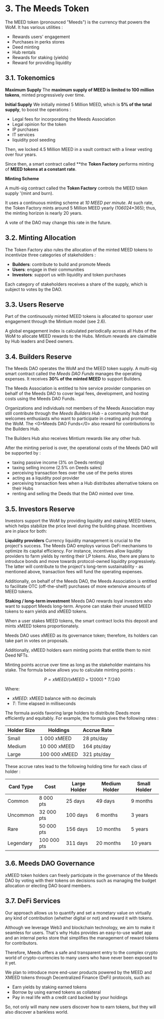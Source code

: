 # 3. The Meeds Token

The MEED token (pronounced "Meeds") is the currency that powers the WoM. It has various utilities : 

- Rewards users' engagement
- Purchases in perks stores
- Deed minting
- Hub rentals 
- Rewards for staking (yields)
- Reward for providing liquidity


## 3.1. Tokenomics

**Maximum Supply**
The **maximum supply of MEED is limited to 100 million tokens**, minted progressively over time. 

**Initial Supply**
We initially minted 5 Million MEED, which is **5% of the total supply**, to boost the operations : 

- Legal fees for incorporating the Meeds Association
- Legal opinion for the token
- IP purchases
- IT services
- liquidity pool seeding

Then, we locked 4.5 Million MEED in a vault contract with a linear vesting over four years.

Since then, a smart contract called **the __Token Factory__ performs minting of **MEED tokens at a constant rate**. 

**Minting Scheme**

A multi-sig contract called the __Token Factory__ controls the MEED token supply '(mint and burn). 

It uses a continuous minting scheme at *10 MEED per minute*. At such rate, the Token Factory mints around 5 Million MEED yearly (10*60*24*365); thus, the minting horizon is nearly 20 years.

A vote of the DAO may change this rate in the future. 

## 3.2. Minting Allocation

The Token Factory also rules the allocation of the minted MEED tokens to incentivize three categories of stakeholders :

- **Builders**: contribute to build and promote Meeds
- **Users**: engage in their communities
- **Investors**: support us with liquidity and token purchases

Each category of stakeholders receives a share of the supply, which is subject to votes by the DAO.

## 3.3. Users Reserve

Part of the continuously minted MEED tokens is allocated to sponsor user engagement through the Mintium model (see 2.6). 

A global engagement index is calculated periodically across all Hubs of the WoM to allocate MEED rewards to the Hubs. Mintium rewards are claimable by Hub leaders and Deed owners.

## 3.4. Builders Reserve

The Meeds DAO operates the WoM and the MEED token supply. 
A multi-sig smart contract called the _Meeds DAO Funds_ manages the operating expenses. It receives **30% of the minted MEED** to support Builders.

The Meeds Association is entitled to hire service provider companies on behalf of the Meeds DAO to cover legal fees, development, and hosting costs using the Meeds DAO Funds.

Organizations and individuals not members of the Meeds Association may still contribute through the _Meeds Builders Hub_  - a community hub that welcomes enthusiasts who want to participate in creating and promoting the WoM. The <0>Meeds DAO Funds</0> also reward for contributions to the Builders Hub.

The Builders Hub also receives Mintium rewards like any other hub. 

After the minting period is over, the operational costs of the Meeds DAO will be supported by :

- taxing passive income (3% on Deeds renting)
- taxing selling income (2.5% on Deeds sales)
- perceiving transaction fees over the use of the perks stores
- acting as a liquidity pool provider
- perceiving transaction fees when a Hub distributes alternative tokens on their Hubs
- renting and selling the Deeds that the DAO minted over time.

## 3.5. Investors Reserve

Investors support the WoM by providing liquidity and staking MEED tokens, which helps stabilize the price level during the building phase. Incentives are in place for both:

**Liquidity providers**
Currency liquidity management is crucial to the project's success. The Meeds DAO employs various DeFi mechanisms to optimize its capital efficiency. For instance, incentives allow liquidity providers to farm yields by renting their LP tokens. 
Also, there are plans to introduce bonds and move towards protocol-owned liquidity progressively. The latter will contribute to the project's long-term sustainability - as mentioned above, transaction fees will fund the operating expenses.

Additionally, on behalf of the Meeds DAO, the Meeds Association is entitled to facilitate OTC (off-the-shelf) purchases of more extensive amounts of MEED tokens.

**Staking / long-term investment**
Meeds DAO rewards loyal investors who want to support Meeds long-term. Anyone can stake their unused MEED tokens to earn yields and xMEED tokens.

When a user stakes MEED tokens, the smart contract locks this deposit and mints xMEED tokens proportionately. 

Meeds DAO uses xMEED as its governance token; therefore, its holders can take part in votes on proposals.

Additionally, xMEED holders earn minting points that entitle them to mint Deed NFTs. 

Minting points accrue over time as long as the stakeholder maintains his stake. The formula below allows you to calculate minting points :

 $$ P = xMEED / (xMEED + 12000) * T / 240 $$

 Where:

- $xMEED$: xMEED balance  with no decimals
- $T$: Time elapsed in milliseconds

The formula avoids favoring large holders to distribute Deeds more efficiently and equitably. For example, the formula gives the following rates :

| **Holder Size** | **Holdings** | **Accrue Rate**   | 
| --- | --- | --- |
| Small | 1 000 xMEED | 28 pts/day |
| Medium | 10 000 xMEED | 164 pts/day |
| Large | 100 000 xMEED | 321 pts/day |


These accrue rates lead to the following holding time for each class of holder :

| **Card Type**   | **Cost**   | **Large Holder** | **Medium Holder** | **Small Holder** |
| --- | --- | --- | --- | --- |
| Common | 8 000 pts | 25 days | 49 days | 9 months |
| Uncommon | 32 000 pts | 100 days | 6 months | 3 years |
| Rare | 50 000 pts | 156 days | 10 months | 5 years |
| Legendary | 100 000 pts | 311 days | 20 months | 10 years |

## 3.6. Meeds DAO Governance

xMEED token holders can freely participate in the governance of the Meeds DAO by voting with their tokens on decisions such as managing the budget allocation or electing DAO board members.

## 3.7. DeFi Services

Our approach allows us to quantify and set a monetary value on virtually any kind of contribution (whether digital or not) and reward it with tokens.

Although we leverage Web3 and blockchain technology, we aim to make it seamless for users. That's why Hubs provides an easy-to-use wallet app and an internal perks store that simplifies the management of reward tokens for contributors. 

Therefore,  Meeds offers a safe and transparent entry to the complex crypto world of crypto-currencies to many users who have never been exposed to it yet.

We plan to introduce more end-user products powered by the MEED and XMEED tokens through Decentralized Finance (DeFi) protocols, such as:

- Earn yields by staking earned tokens
- Borrow by using earned tokens as collateral
- Pay in real life with a credit card backed by your holdings

So, not only will many new users discover how to earn tokens, but they will also discover a bankless world.

